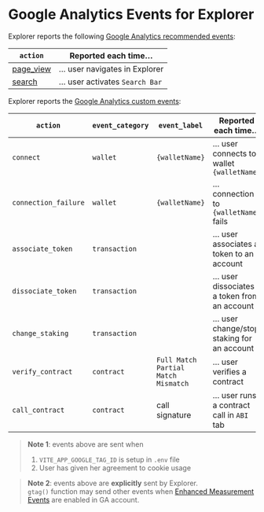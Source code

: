 
# Google Analytics Events for Explorer

Explorer reports the following [Google Analytics recommended events](https://developers.google.com/tag-platform/gtagjs/reference/events):

| `action`                                                                                  | Reported each time…           |
|-------------------------------------------------------------------------------------------|-------------------------------|
| [page_view](https://developers.google.com/tag-platform/gtagjs/reference/events#page_view) | … user navigates in Explorer  |
| [search](https://developers.google.com/tag-platform/gtagjs/reference/events#search)       | … user activates `Search Bar` |



Explorer reports the [Google Analytics custom events](https://developers.google.com/analytics/devguides/collection/gtagjs/events):

| `action`             | `event_category`                                                                            | `event_label`                                 | Reported each time…                        |
|----------------------|---------------------------------------------------------------------------------------------|-----------------------------------------------|--------------------------------------------|
| `connect`            | `wallet`                                                                                    | `{walletName}`                                | … user connects to wallet `{walletName}`   |
| `connection_failure` | `wallet`                                                                                    | `{walletName}`                                | … connection to `{walletName}` fails       |
| `associate_token`    | `transaction`                                                                               |                                               | … user associates a token to an account    |
| `dissociate_token`   | `transaction`                                                                               |                                               | … user dissociates a token from an account |
| `change_staking`     | `transaction`                                                                               |                                               | … user change/stop staking for an account  |
| `verify_contract`    | `contract`                                                                                  | `Full Match`<br>`Partial Match`<br>`Mismatch` | … user verifies a contract                 |
| `call_contract`      | `contract`                                                                                  | call signature                                | … user runs a contract call in `ABI` tab   |


> **Note 1**: events above are sent when
> 1) `VITE_APP_GOOGLE_TAG_ID` is setup in `.env` file
> 2) User has given her agreement to cookie usage


> **Note 2**: events above are **explicitly** sent by Explorer.<br>
> `gtag()` function may send other events when [Enhanced Measurement Events](https://support.google.com/analytics/answer/9216061) are enabled in GA account.
